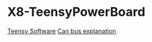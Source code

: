 # X8-TeensyPowerBoard


[Teensy Software](https://www.pjrc.com/teensy/tutorial.html)
[Can bus explanation](https://github.com/teachop/FlexCAN_Library)

